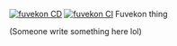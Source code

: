 [![fuvekon CD](https://github.com/SoltuneMontepre/Fuvekon/actions/workflows/cd.yaml/badge.svg)](https://github.com/SoltuneMontepre/Fuvekon/actions/workflows/cd.yaml) [![fuvekon CI](https://github.com/SoltuneMontepre/Fuvekon/actions/workflows/ci.yaml/badge.svg)](https://github.com/SoltuneMontepre/Fuvekon/actions/workflows/ci.yaml)
Fuvekon thing

(Someone write something here lol)
